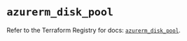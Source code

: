 # `azurerm_disk_pool`

Refer to the Terraform Registry for docs: [`azurerm_disk_pool`](https://registry.terraform.io/providers/hashicorp/azurerm/3.91.0/docs/resources/disk_pool).

